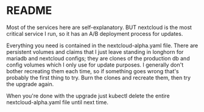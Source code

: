 # README

Most of the services here are self-explanatory. BUT nextcloud is the most critical service I run, so it has an A/B deployment process for updates.

Everything you need is contained in the nextcloud-alpha.yaml file. There are persistent volumes and claims that I just leave standing in longhorn for mariadb and nextcloud configs; they are clones of the production db and config volumes which I only use for update purposes. I generally don't bother recreating them each time, so if something goes wrong that's probably the first thing to try. Burn the clones and recreate them, then try the upgrade again.

When you're done with the upgrade just kubectl delete the entire nextcloud-alpha.yaml file until next time.
